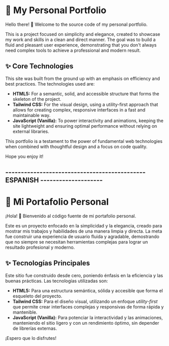 # 🚀 My Personal Portfolio

Hello there! 👋 Welcome to the source code of my personal portfolio.

This is a project focused on simplicity and elegance, created to showcase my work and skills in a clean and direct manner. The goal was to build a fluid and pleasant user experience, demonstrating that you don't always need complex tools to achieve a professional and modern result.

## ✨ Core Technologies

This site was built from the ground up with an emphasis on efficiency and best practices. The technologies used are:

* **HTML5:** For a semantic, solid, and accessible structure that forms the skeleton of the project.
* **Tailwind CSS:** For the visual design, using a utility-first approach that allows for creating complex, responsive interfaces in a fast and maintainable way.
* **JavaScript (Vanilla):** To power interactivity and animations, keeping the site lightweight and ensuring optimal performance without relying on external libraries.

This portfolio is a testament to the power of fundamental web technologies when combined with thoughtful design and a focus on code quality.

Hope you enjoy it!


## ---------------------------------------------ESPANISH --------------------

# 🚀 Mi Portafolio Personal

¡Hola! 👋 Bienvenido al código fuente de mi portafolio personal.

Este es un proyecto enfocado en la simplicidad y la elegancia, creado para mostrar mis trabajos y habilidades de una manera limpia y directa. La meta fue construir una experiencia de usuario fluida y agradable, demostrando que no siempre se necesitan herramientas complejas para lograr un resultado profesional y moderno.

## ✨ Tecnologías Principales

Este sitio fue construido desde cero, poniendo énfasis en la eficiencia y las buenas prácticas. Las tecnologías utilizadas son:

* **HTML5:** Para una estructura semántica, sólida y accesible que forma el esqueleto del proyecto.
* **Tailwind CSS:** Para el diseño visual, utilizando un enfoque *utility-first* que permite crear interfaces complejas y responsivas de forma rápida y mantenible.
* **JavaScript (Vanilla):** Para potenciar la interactividad y las animaciones, manteniendo el sitio ligero y con un rendimiento óptimo, sin depender de librerías externas.


¡Espero que lo disfrutes!
